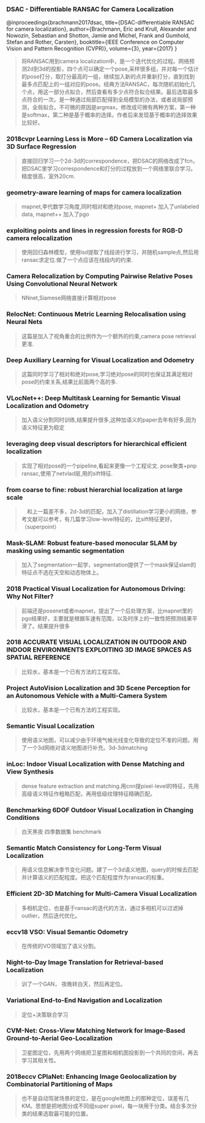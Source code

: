 ### DSAC - Differentiable RANSAC for Camera Localization
@inproceedings{brachmann2017dsac,
  title={DSAC-differentiable RANSAC for camera localization},
  author={Brachmann, Eric and Krull, Alexander and Nowozin, Sebastian and Shotton, Jamie and Michel, Frank and Gumhold, Stefan and Rother, Carsten},
  booktitle={IEEE Conference on Computer Vision and Pattern Recognition (CVPR)},
  volume={3},
  year={2017}
}
> 将RANSAC用到camera localization中，是一个迭代优化的过程。网络预测2d到3d的投影，四个点可以确定一个pose,采样很多组，并对每一个估计的pose打分，取打分最高的一组，继续加入新的点并重新打分，直到找到最多点匹配上的一组对应的pose。经典方法RANSAC，每次随机初始化几个点，用这一部分点拟合，然后查看有多少点符合拟合结果。最后选取最多点符合的一次。是一种通过局部匹配得到全局模型的办法，或者说局部预测，全局拟合。不可微的原因是argmax，修改成可微有两种方案，第一种是softmax，第二种是基于概率的选择。作者后来发现基于概率的选择效果比较好。

### 2018cvpr  Learning Less is More – 6D Camera Localization via 3D Surface Regression
> 直接回归学习一个2d-3d的correspondence，把DSAC的网络改成了fcn，把DSAC里学习correspondence和打分的过程放到一个网络里联合学习。精度很高，室外20cm.

### geometry-aware learning of maps for camera localization
> mapnet,李代数学习角度,同时相对和绝对pose,  mapnet+ 加入了unlabeled data, mapnet++ 加入了pgo

### exploiting points and lines in regression forests for RGB-D camera relocalization
> 使用回归森林模型，使用lsd提取了线段进行学习，并随机sample点,然后用ransac求定位.做了一个点应该在线段内的约束.

### Camera Relocalization by Computing Pairwise Relative Poses Using Convolutional Neural Network 
> NNnet,Siamese网络直接计算相对pose

### RelocNet: Continuous Metric Learning Relocalisation using Neural Nets 
> 这篇是加入了视角重合的比例作为一个额外的约束,camera pose retrieval更准.

### Deep Auxiliary Learning for Visual Localization and Odometry 
> 这篇同时学习了相对和绝对pose,学习绝对pose的同时也保证其满足相对pose的约束关系,结果比前面两个高的多.

### VLocNet++: Deep Multitask Learning for Semantic Visual Localization and Odometry 
>加入语义分割同时训练,结果提升很多,这种加语义的paper去年有好多,因为语义特征更为稳定

### leveraging deep visual descriptors for hierarchical efficient localization
> 实现了相对pose的一个pipeline,看起来更像一个工程论文. pose聚类+pnp ransac,使用了netvlad层,用的sift特征.

### from coarse to fine: robust hierarchial localization at large scale
>　和上一篇差不多，2d-3d的匹配，加入了distillation学习更小的网络，参考文献可以参考，有几篇学习low-level特征的，比sift特征更好。（superpoint）

### Mask-SLAM: Robust feature-based monocular SLAM by masking using semantic segmentation
> 加入了segmentation一起学，segmentation提供了一个mask保证slam的特征点不选在天空和动态物体上。

### 2018  Practical Visual Localization for Autonomous Driving: Why Not Filter?
> 前端还是posenet或者mapnet，提出了一个后处理方案，比mapnet里的pgo结果好，主要就是根据车速有范围，以及时序上的一致性把预测结果平滑了。结果提升很多

### 2018  ACCURATE VISUAL LOCALIZATION IN OUTDOOR AND INDOOR ENVIRONMENTS EXPLOITING 3D IMAGE SPACES AS SPATIAL REFERENCE
> 比较水，基本是一个已有方法的工程实现。

### Project AutoVision Localization and 3D Scene Perception for an Autonomous Vehicle with a Multi-Camera System
> 比较水，基本是一个已有方法的工程实现。

### Semantic Visual Localization
> 使用语义地图，可以减少由于环境气候光线变化导致的定位不准的问题。用了一个3d网络对语义地图进行补充。3d-3dmatching


### inLoc: Indoor Visual Localization with Dense Matching and View Synthesis
> dense feature extraction and matching.用cnn提pixel-level的特征，先用高级语义特征作粗略匹配，再用低级纹理特征精确匹配。

### Benchmarking 6DOF Outdoor Visual Localization in Changing Conditions
> 白天黑夜 四季数据集  benchmark

### Semantic Match Consistency for Long-Term Visual Localization
> 用语义信息解决季节变化问题。建了一个3d语义地图，query的时候去匹配并计算语义的匹配程度。把这个匹配程度作为ransac的权重。

### Efficient 2D-3D Matching for Multi-Camera Visual Localization
> 多相机定位，也是基于ransac的迭代的方法，通过多相机可以过滤掉outlier，然后迭代优化。

### eccv18 VSO: Visual Semantic Odometry
> 在传统的VO领域加了语义分割。

### Night-to-Day Image Translation for Retrieval-based Localization
> 训了一个GAN， 夜晚转白天，然后再定位。

### Variational End-to-End Navigation and Localization
>定位+决策联合学习

### CVM-Net: Cross-View Matching Network for Image-Based Ground-to-Aerial Geo-Localization
> 卫星图定位，先用两个网络把卫星图和相机图投影到一个共同的空间，再去学习其相关性。

### 2018eccv  CPlaNet: Enhancing Image Geolocalization by Combinatorial Partitioning of Maps
> 也不是自动驾驶场景的定位，是在google地图上的那种定位，误差有几KM。思想是把地图分成不同组super pixel，每一块用于分类。结合多次分类的结果选取最可能的位置。
